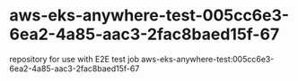 # aws-eks-anywhere-test-005cc6e3-6ea2-4a85-aac3-2fac8baed15f-67
repository for use with E2E test job aws-eks-anywhere-test:005cc6e3-6ea2-4a85-aac3-2fac8baed15f-67
